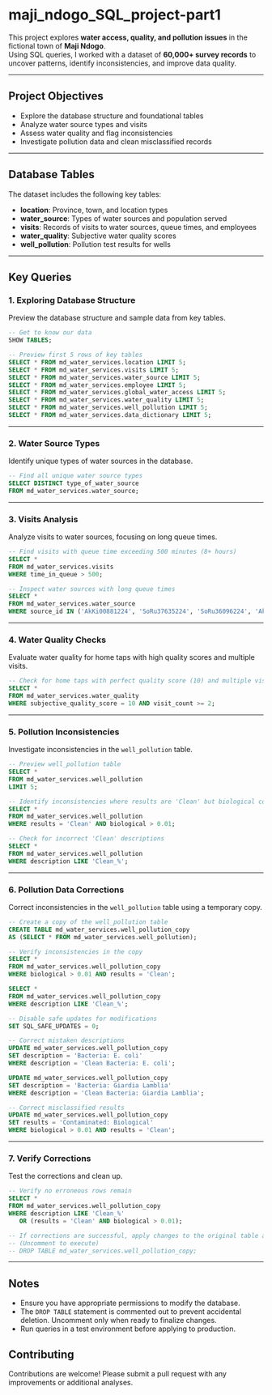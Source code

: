 # maji_ndogo_SQL_project-part1

This project explores **water access, quality, and pollution issues** in the fictional town of **Maji Ndogo**.  
Using SQL queries, I worked with a dataset of **60,000+ survey records** to uncover patterns, identify inconsistencies, and improve data quality.

---

## Project Objectives

- Explore the database structure and foundational tables  
- Analyze water source types and visits  
- Assess water quality and flag inconsistencies  
- Investigate pollution data and clean misclassified records  

---

## Database Tables

The dataset includes the following key tables:
- **location**: Province, town, and location types  
- **water_source**: Types of water sources and population served  
- **visits**: Records of visits to water sources, queue times, and employees  
- **water_quality**: Subjective water quality scores  
- **well_pollution**: Pollution test results for wells  

---

## Key Queries

### 1. Exploring Database Structure

Preview the database structure and sample data from key tables.

```sql
-- Get to know our data
SHOW TABLES;

-- Preview first 5 rows of key tables
SELECT * FROM md_water_services.location LIMIT 5;
SELECT * FROM md_water_services.visits LIMIT 5;
SELECT * FROM md_water_services.water_source LIMIT 5;
SELECT * FROM md_water_services.employee LIMIT 5;
SELECT * FROM md_water_services.global_water_access LIMIT 5;
SELECT * FROM md_water_services.water_quality LIMIT 5;
SELECT * FROM md_water_services.well_pollution LIMIT 5;
SELECT * FROM md_water_services.data_dictionary LIMIT 5;
```

---

### 2. Water Source Types

Identify unique types of water sources in the database.

```sql
-- Find all unique water source types
SELECT DISTINCT type_of_water_source
FROM md_water_services.water_source;
```

---

### 3. Visits Analysis

Analyze visits to water sources, focusing on long queue times.

```sql
-- Find visits with queue time exceeding 500 minutes (8+ hours)
SELECT *
FROM md_water_services.visits
WHERE time_in_queue > 500;

-- Inspect water sources with long queue times
SELECT *
FROM md_water_services.water_source
WHERE source_id IN ('AkKi00881224', 'SoRu37635224', 'SoRu36096224', 'AkRu05234224', 'HaZa21742224');
```

---

### 4. Water Quality Checks

Evaluate water quality for home taps with high quality scores and multiple visits.

```sql
-- Check for home taps with perfect quality score (10) and multiple visits
SELECT *
FROM md_water_services.water_quality
WHERE subjective_quality_score = 10 AND visit_count >= 2;
```

---

### 5. Pollution Inconsistencies

Investigate inconsistencies in the `well_pollution` table.

```sql
-- Preview well_pollution table
SELECT * 
FROM md_water_services.well_pollution
LIMIT 5;

-- Identify inconsistencies where results are 'Clean' but biological contamination > 0.01
SELECT *
FROM md_water_services.well_pollution
WHERE results = 'Clean' AND biological > 0.01;

-- Check for incorrect 'Clean' descriptions
SELECT *
FROM md_water_services.well_pollution
WHERE description LIKE 'Clean_%';
```

---

### 6. Pollution Data Corrections

Correct inconsistencies in the `well_pollution` table using a temporary copy.

```sql
-- Create a copy of the well_pollution table
CREATE TABLE md_water_services.well_pollution_copy
AS (SELECT * FROM md_water_services.well_pollution);

-- Verify inconsistencies in the copy
SELECT * 
FROM md_water_services.well_pollution_copy
WHERE biological > 0.01 AND results = 'Clean';

SELECT * 
FROM md_water_services.well_pollution_copy
WHERE description LIKE 'Clean_%';

-- Disable safe updates for modifications
SET SQL_SAFE_UPDATES = 0;

-- Correct mistaken descriptions
UPDATE md_water_services.well_pollution_copy
SET description = 'Bacteria: E. coli'
WHERE description = 'Clean Bacteria: E. coli';

UPDATE md_water_services.well_pollution_copy
SET description = 'Bacteria: Giardia Lamblia'
WHERE description = 'Clean Bacteria: Giardia Lamblia';

-- Correct misclassified results
UPDATE md_water_services.well_pollution_copy
SET results = 'Contaminated: Biological'
WHERE biological > 0.01 AND results = 'Clean';
```

---

### 7. Verify Corrections

Test the corrections and clean up.

```sql
-- Verify no erroneous rows remain
SELECT *
FROM md_water_services.well_pollution_copy
WHERE description LIKE 'Clean_%'
   OR (results = 'Clean' AND biological > 0.01);

-- If corrections are successful, apply changes to the original table and drop the copy
-- (Uncomment to execute)
-- DROP TABLE md_water_services.well_pollution_copy;
```

---

## Notes

- Ensure you have appropriate permissions to modify the database.
- The `DROP TABLE` statement is commented out to prevent accidental deletion. Uncomment only when ready to finalize changes.
- Run queries in a test environment before applying to production.

## Contributing

Contributions are welcome! Please submit a pull request with any improvements or additional analyses.
